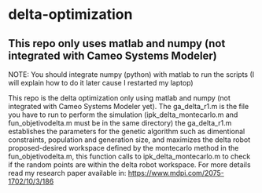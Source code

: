 # delta-optimization
## This repo only uses matlab and numpy (not integrated with Cameo Systems Modeler)
NOTE: You should integrate numpy (python) with matlab to run the scripts (I will explain how to do it later cause I restarted my laptop)

This repo is the delta optimization only using matlab and numpy (not integrated with Cameo Systems Modeler yet). The ga_delta_r1.m is the file you have to run to perform the simulation (ipk_delta_montecarlo.m and fun_objetivodelta.m must be in the same directory) the ga_delta_r1.m establishes the parameters for the genetic algorithm such as dimentional constraints, population and generation size, and maximizes the delta robot proposed-desired workspace defined by the montecarlo method in the fun_objetivodelta.m, this function calls to ipk_delta_montecarlo.m to check if the random points are within the delta robot workspace. For more details read my research paper available in: https://www.mdpi.com/2075-1702/10/3/186


